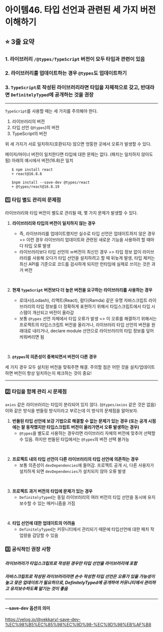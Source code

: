 # **아이템46. 타입 선언과 관련된 세 가지 버전 이해하기**

## ⭐️ 3줄 요약

### 1. 라이브러리 `/@types/TypeScript` 버전이 모두 타입과 관련이 있음

### 2. 라이브러리를 업데이트하는 경우 `@types`도 업데이트하기

### 3. `TypeScript`로 작성된 라이브러리라면 타입을 자체적으로 갖고, 반대라면 `DefinitelyTyped`에 공개하는 것을 권장

<hr/>

`TypeScript`를 사용할 때는 세 가지를 주의해야 한다.

1. 라이브러리의 버전
2. 타입 선언 (`@types`)의 버전
3. TypeScript의 버전

위 세 가지가 서로 일치하지(호환되지) 않으면 엉뚱한 곳에서 오류가 발생할 수 있다.

메이저/마이너 버전이 일치한다면 타입에 대한 문제는 없다. (패치는 일치하지 않아도 됨)
아래의 예시에서 버전(16.8)은 일치

```node
   $ npm install react
   + react@16.8.6

   $npm install --save-dev @types/react
   + @types/react@16.8.19
```

### 1️⃣ 타입 별도 관리의 문제점

라이브러리와 타입 버전이 별도로 관리될 때, 몇 가지 문제가 발생할 수 있다.

1. **라이브러리와 타입의 버전이 일치하지 않는 경우**

   - 즉, 라이브러리를 업데이트했지만 실수로 타입 선언은 업데이트하지 않은 경우 => 이런 경우 라이브러리 업데이트와 관련된 새로운 기능을 사용하려 할 때마다 타입 오류 발생
   - 라이브러리보다 타입 선언의 ㅂ버전이 최신인 경우 => 타입 정보 없이 라이브러리를 사용해 오다가 타입 선언을 설치하려고 할 때 뒤늦게 발생, 타입 체커는 최신 API를 기준으로 코드를 검사하게 되지만 런타임에 실제로 쓰이는 것은 과거 버전

<br/>

2. **현재 `TypeScript` 버전보다 더 높은 버전을 요구하는 라이브러리를 사용하는 경우**

   - 로대시(Lodash), 리액트(React), 람다(Ramda) 같은 유명 자바스크립트 라이브러리의 타입 정보를 더 정확하게 표현하기 위해서 타입스크립트에서 타입 시스템이 개선되고 버전이 올라감
   - 보통 `@types` 선언 자체에서 타입 오류가 발생 => 이 오류를 해결하기 위해서는 프로젝트의 타입스크립트 버전을 올리거나, 라이브러리 타입 선언의 버전을 원래대로 내리거나, declare module 선언으로 라이브러리의 타입 정보를 덮어 씌워버리면 됨

<br/>

3. **`@types`의 의존성이 중복되면서 버전이 다른 경우**

세 가지 경우 모두 설치된 버전을 맞춰주면 해결. 주의할 점은 어떤 것을 설치/업데이트하면 버전이 항상 일치하는지 체크하는 것이 중요!

<hr/>

### 2️⃣ 타입을 함께 관리 시 문제점

`axios` 같은 라이브러리는 타입이 분리되어 있지 않다. (`@types/axios` 같은 것은 없음)
이와 같은 방식을 번들링 방식이라고 부르는데 이 방식의 문제점을 알아보자.

1. **번들된 타입 선언에 보강 기법으로 해결할 수 없는 문제가 있는 경우 (또는 공개 시점에는 잘 동작했지만 타입스크립트 버전이 올라가면서 오류 발생하는 경우)**
   - `@types`을 별도로 사용하는 경우라면 라이브러리 자체의 버전에 맞추어 선택할 수 있음. 하지만 번들된 타입에서는 `@types`의 버전 선택 불가능

<br/>

2. **프로젝트 내의 타입 선언이 다른 라이브러리의 타입 선언에 의존하는 경우**
   - 보통 의존성이 `devDependencies`에 들어감. 프로젝트 공개 시, 다른 사용자가 설치하게 되면 `devDependencies`가 설치되지 않아 오류 발생

<br/>

3. **프로젝트 과거 버전의 타입에 문제가 있는 경우**
   - `DefinitelyTyped`는 동일 라이브러리의 여러 버전의 타입 선언을 동시에 유지보수할 수 있는 매커니즘을 가짐

<br/>

4. **타입 선언에 대한 업데이트의 어려움**
   - `DefinitelyTyped`는 커뮤니티에서 관리되기 때문에 타입선언에 대한 패치 작업량을 감당할 수 있음

### 3️⃣ 공식적인 권장 사항

##### 라이브러리가 타입스크립트로 작성된 경우만 타입 선언을 라이브러리에 포함

##### 자바스크립트로 작성된 라이브러리라면 손수 작성한 타입 선언은 오류가 있을 가능성이 높고 잦은 업데이트가 필요하므로, DefinitelyTyped에 공개하여 커뮤니티에서 관리하고 유지보수하도록 맡기는 것이 좋음

<hr/>

#### --save-dev 옵션의 의미

https://velog.io/@vekkary/-save-dev-%EC%98%B5%EC%85%98%EC%9D%98-%EC%9D%98%EB%AF%B8

